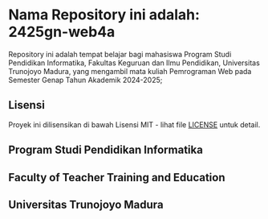 # Nama Repository ini adalah: 2425gn-web4a
Repository ini adalah tempat belajar bagi mahasiswa Program Studi Pendidikan Informatika, Fakultas Keguruan dan Ilmu Pendidikan, Universitas Trunojoyo Madura, yang mengambil mata kuliah Pemrograman Web pada Semester Genap Tahun Akademik 2024-2025;



## Lisensi
Proyek ini dilisensikan di bawah Lisensi MIT - lihat file [LICENSE](LICENSE) untuk detail.

## Program Studi Pendidikan Informatika
## Faculty of Teacher Training and Education
## Universitas Trunojoyo Madura
